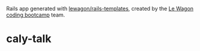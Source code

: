 Rails app generated with [lewagon/rails-templates](https://github.com/lewagon/rails-templates), created by the [Le Wagon coding bootcamp](https://www.lewagon.com) team.
# caly-talk
